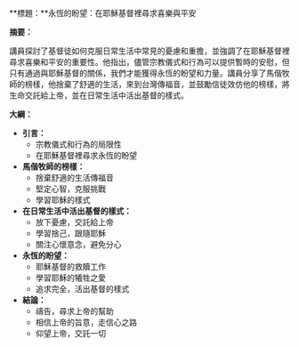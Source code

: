 **標題：**永恆的盼望：在耶穌基督裡尋求喜樂與平安

**摘要：**

講員探討了基督徒如何克服日常生活中常見的憂慮和重擔，並強調了在耶穌基督裡尋求喜樂和平安的重要性。他指出，儘管宗教儀式和行為可以提供暫時的安慰，但只有通過與耶穌基督的關係，我們才能獲得永恆的盼望和力量。講員分享了馬偕牧師的榜樣，他捨棄了舒適的生活，來到台灣傳福音，並鼓勵信徒效仿他的榜樣，將生命交託給上帝，並在日常生活中活出基督的樣式。

**大綱：**

* **引言：**
    * 宗教儀式和行為的局限性
    * 在耶穌基督裡尋求永恆的盼望
* **馬偕牧師的榜樣：**
    * 捨棄舒適的生活傳福音
    * 堅定心智，克服挑戰
    * 學習耶穌的樣式
* **在日常生活中活出基督的樣式：**
    * 放下憂慮，交託給上帝
    * 學習捨己，跟隨耶穌
    * 關注心懷意念，避免分心
* **永恆的盼望：**
    * 耶穌基督的救贖工作
    * 學習耶穌的犧牲之愛
    * 追求完全，活出基督的樣式
* **結論：**
    * 禱告，尋求上帝的幫助
    * 相信上帝的旨意，走信心之路
    * 仰望上帝，交託一切